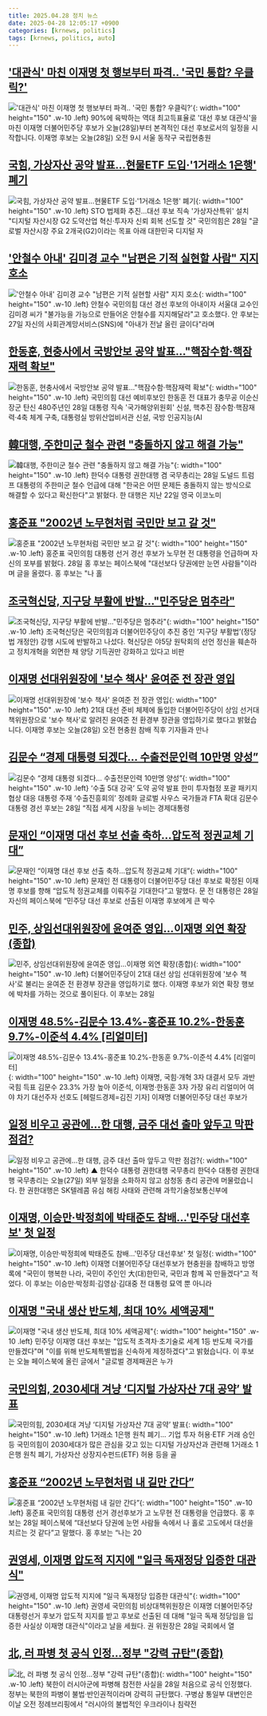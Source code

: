 ```yaml
---
title: 2025.04.28 정치 뉴스
date: 2025-04-28 12:05:17 +0900
categories: [krnews, politics]
tags: [krnews, politics, auto]
---
```

## ['대관식' 마친 이재명 첫 행보부터 파격.. '국민 통합?  우클릭?'](https://n.news.naver.com/mnews/article/661/0000054376)

!['대관식' 마친 이재명 첫 행보부터 파격.. '국민 통합?  우클릭?'](https://mimgnews.pstatic.net/image/origin/661/2025/04/28/54376.jpg?type=nf220_150){: width="100" height="150" .w-10 .left}
90%에 육박하는 역대 최고득표율로 '대선 후보 대관식'을 마친 이재명 더불어민주당 후보가 오늘(28일)부터 본격적인 대선 후보로서의 일정을 시작합니다. 이재명 후보는 오늘(28일) 오전 9시 서울 동작구 국립현충원

## [국힘, 가상자산 공약 발표…현물ETF 도입·'1거래소 1은행' 폐기](https://n.news.naver.com/mnews/article/001/0015355946)

![국힘, 가상자산 공약 발표…현물ETF 도입·'1거래소 1은행' 폐기](https://mimgnews.pstatic.net/image/origin/001/2025/04/28/15355946.jpg?type=nf220_150){: width="100" height="150" .w-10 .left}
STO 법제화 추진…대선 후보 직속 '가상자산특위' 설치 "디지털 자산시장 G2 도약산업 혁신·투자자 신뢰 회복 선도할 것" 국민의힘은 28일 "글로벌 자산시장 주요 2개국(G2)이라는 목표 아래 대한민국 디지털 자

## ['안철수 아내' 김미경 교수 "남편은 기적 실현할 사람" 지지 호소](https://n.news.naver.com/mnews/article/015/0005124835)

!['안철수 아내' 김미경 교수 "남편은 기적 실현할 사람" 지지 호소](https://mimgnews.pstatic.net/image/origin/015/2025/04/28/5124835.jpg?type=nf220_150){: width="100" height="150" .w-10 .left}
안철수 국민의힘 대선 경선 후보의 아내이자 서울대 교수인 김미경 씨가 "불가능을 가능으로 만들어온 안철수를 지지해달라"고 호소했다. 안 후보는 27일 자신의 사회관계망서비스(SNS)에 "아내가 전날 올린 글이다"라며

## [한동훈, 현충사에서 국방안보 공약 발표…"핵잠수함·핵잠재력 확보"](https://n.news.naver.com/mnews/article/277/0005584619)

![한동훈, 현충사에서 국방안보 공약 발표…"핵잠수함·핵잠재력 확보"](https://mimgnews.pstatic.net/image/origin/277/2025/04/28/5584619.jpg?type=nf220_150){: width="100" height="150" .w-10 .left}
국민의힘 대선 예비후보인 한동훈 전 대표가 충무공 이순신 장군 탄신 480주년인 28일 대통령 직속 '국가해양위원회' 신설, 핵추진 잠수함·핵잠재력·4축 체계 구축, 대통령실 방위산업비서관 신설, 국방 인공지능(AI

## [韓대행, 주한미군 철수 관련 "충돌하지 않고 해결 가능"](https://n.news.naver.com/mnews/article/277/0005584705)

![韓대행, 주한미군 철수 관련 "충돌하지 않고 해결 가능"](https://mimgnews.pstatic.net/image/origin/277/2025/04/28/5584705.jpg?type=nf220_150){: width="100" height="150" .w-10 .left}
한덕수 대통령 권한대행 겸 국무총리는 28일 도널드 트럼프 대통령의 주한미군 철수 언급에 대해 "한국은 어떤 문제든 충돌하지 않는 방식으로 해결할 수 있다고 확신한다"고 밝혔다. 한 대행은 지난 22일 영국 이코노미

## [홍준표 "2002년 노무현처럼 국민만 보고 갈 것"](https://n.news.naver.com/mnews/article/003/0013209180)

![홍준표 "2002년 노무현처럼 국민만 보고 갈 것"](https://mimgnews.pstatic.net/image/origin/003/2025/04/28/13209180.jpg?type=nf220_150){: width="100" height="150" .w-10 .left}
홍준표 국민의힘 대통령 선거 경선 후보가 노무현 전 대통령을 언급하며 자신의 포부를 밝혔다. 28일 홍 후보는 페이스북에 "대선보다 당권에만 눈먼 사람들"이라며 글을 올렸다. 홍 후보는 "나 홀

## [조국혁신당, 지구당 부활에 반발…"민주당은 멈추라"](https://n.news.naver.com/mnews/article/018/0005999922)

![조국혁신당, 지구당 부활에 반발…"민주당은 멈추라"](https://mimgnews.pstatic.net/image/origin/018/2025/04/28/5999922.jpg?type=nf220_150){: width="100" height="150" .w-10 .left}
조국혁신당은 국민의힘과 더불어민주당이 추진 중인 ‘지구당 부활법’(정당법 개정안) 강행 시도에 반발하고 나섰다. 혁신당은 야5당 원탁회의 선언 정신을 훼손하고 정치개혁을 외면한 채 양당 기득권만 강화하고 있다고 비판

## [이재명 선대위원장에 '보수 책사' 윤여준 전 장관 영입](https://n.news.naver.com/mnews/article/422/0000735365)

![이재명 선대위원장에 '보수 책사' 윤여준 전 장관 영입](https://mimgnews.pstatic.net/image/origin/422/2025/04/28/735365.jpg?type=nf220_150){: width="100" height="150" .w-10 .left}
21대 대선 준비 체제에 돌입한 더불어민주당이 상임 선거대책위원장으로 '보수 책사'로 알려진 윤여준 전 환경부 장관을 영입하기로 했다고 밝혔습니다. 이재명 후보는 오늘(28일) 오전 현충원 참배 직후 기자들과 만나

## [김문수 “경제 대통령 되겠다… 수출전문인력 10만명 양성”](https://n.news.naver.com/mnews/article/366/0001072867)

![김문수 “경제 대통령 되겠다… 수출전문인력 10만명 양성”](https://mimgnews.pstatic.net/image/origin/366/2025/04/28/1072867.jpg?type=nf220_150){: width="100" height="150" .w-10 .left}
‘수출 5대 강국’ 도약 공약 발표 한미 투자협정 포괄 패키지 협상 대응 대통령 주재 ‘수출진흥회의’ 정례화 글로벌 사우스 국가들과 FTA 확대 김문수 대통령 경선 후보는 28일 “직접 세계 시장을 누비는 경제대통령

## [문재인 “이재명 대선 후보 선출 축하…압도적 정권교체 기대”](https://n.news.naver.com/mnews/article/020/0003631497)

![문재인 “이재명 대선 후보 선출 축하…압도적 정권교체 기대”](https://mimgnews.pstatic.net/image/origin/020/2025/04/28/3631497.jpg?type=nf220_150){: width="100" height="150" .w-10 .left}
문재인 전 대통령이 더불어민주당 대선 후보로 확정된 이재명 후보를 향해 “압도적 정권교체를 이뤄주길 기대한다”고 말했다. 문 전 대통령은 28일 자신의 페이스북에 “민주당 대선 후보로 선출된 이재명 후보에게 큰 박수

## [민주, 상임선대위원장에 윤여준 영입…이재명 외연 확장(종합)](https://n.news.naver.com/mnews/article/003/0013209844)

![민주, 상임선대위원장에 윤여준 영입…이재명 외연 확장(종합)](https://mimgnews.pstatic.net/image/origin/003/2025/04/28/13209844.jpg?type=nf220_150){: width="100" height="150" .w-10 .left}
더불어민주당이 21대 대선 상임 선대위원장에 '보수 책사'로 불리는 윤여준 전 환경부 장관을 영입하기로 했다. 이재명 후보가 외연 확장 행보에 박차를 가하는 것으로 풀이된다. 이 후보는 28일

## [이재명 48.5%-김문수 13.4%-홍준표 10.2%-한동훈 9.7%-이준석 4.4% [리얼미터]](https://n.news.naver.com/mnews/article/016/0002463400)

![이재명 48.5%-김문수 13.4%-홍준표 10.2%-한동훈 9.7%-이준석 4.4% [리얼미터]](https://mimgnews.pstatic.net/image/origin/016/2025/04/28/2463400.jpg?type=nf220_150){: width="100" height="150" .w-10 .left}
이재명, 국힘·개혁 3자 대결서 모두 과반 국힘 득표 김문수 23.3% 가장 높아 이준석, 이재명·한동훈 3자 가장 유리 리얼미어 여야 차기 대선주자 선호도 [헤럴드경제=김진 기자] 이재명 더불어민주당 대선 후보가

## [일정 비우고 공관에…한 대행, 금주 대선 출마 앞두고 막판 점검?](https://n.news.naver.com/mnews/article/055/0001253021)

![일정 비우고 공관에…한 대행, 금주 대선 출마 앞두고 막판 점검?](https://mimgnews.pstatic.net/image/origin/055/2025/04/27/1253021.jpg?type=nf220_150){: width="100" height="150" .w-10 .left}
▲ 한덕수 대통령 권한대행 국무총리 한덕수 대통령 권한대행 국무총리는 오늘(27일) 외부 일정을 소화하지 않고 삼청동 총리 공관에 머물렀습니다. 한 권한대행은 SK텔레콤 유심 해킹 사태와 관련해 과학기술정보통신부에

## [이재명, 이승만·박정희에 박태준도 참배...'민주당 대선후보' 첫 일정](https://n.news.naver.com/mnews/article/008/0005186755)

![이재명, 이승만·박정희에 박태준도 참배...'민주당 대선후보' 첫 일정](https://mimgnews.pstatic.net/image/origin/008/2025/04/28/5186755.jpg?type=nf220_150){: width="100" height="150" .w-10 .left}
이재명 더불어민주당 대선후보가 현충원을 참배하고 방명록에 "국민이 행복한 나라, 국민이 주인인 大(대)한민국, 국민과 함께 꼭 만들겠다"고 적었다. 이 후보는 이승만·박정희·김영삼·김대중 전 대통령 묘역 뿐 아니라

## [이재명 "국내 생산 반도체, 최대 10% 세액공제"](https://n.news.naver.com/mnews/article/055/0001253219)

![이재명 "국내 생산 반도체, 최대 10% 세액공제"](https://mimgnews.pstatic.net/image/origin/055/2025/04/28/1253219.jpg?type=nf220_150){: width="100" height="150" .w-10 .left}
민주당 이재명 대선 후보는 "압도적 초격차·초기술로 세계 1등 반도체 국가를 만들겠다"며 "이를 위해 반도체특별법을 신속하게 제정하겠다"고 밝혔습니다. 이 후보는 오늘 페이스북에 올린 글에서 "글로벌 경제패권은 누가

## [국민의힘, 2030세대 겨냥 ‘디지털 가상자산 7대 공약’ 발표](https://n.news.naver.com/mnews/article/366/0001072903)

![국민의힘, 2030세대 겨냥 ‘디지털 가상자산 7대 공약’ 발표](https://mimgnews.pstatic.net/image/origin/366/2025/04/28/1072903.jpg?type=nf220_150){: width="100" height="150" .w-10 .left}
1거래소 1은행 원칙 폐기... 기업 투자 허용·ETF 거래 승인 등 국민의힘이 2030세대가 많은 관심을 갖고 있는 디지털 가상자산과 관련해 1거래소 1은행 원칙 폐기, 가상자산 상장지수펀드(ETF) 허용 등을 골

## [홍준표 “2002년 노무현처럼 내 길만 간다”](https://n.news.naver.com/mnews/article/081/0003537001)

![홍준표 “2002년 노무현처럼 내 길만 간다”](https://mimgnews.pstatic.net/image/origin/081/2025/04/28/3537001.jpg?type=nf220_150){: width="100" height="150" .w-10 .left}
홍준표 국민의힘 대통령 선거 경선후보가 고 노무현 전 대통령을 언급했다. 홍 후보는 28일 페이스북에 “대선보다 당권에 눈먼 사람들 속에서 나 홀로 고도에서 대선을 치르는 것 같다”고 말했다. 홍 후보는 “나는 20

## [권영세, 이재명 압도적 지지에 "일극 독재정당 입증한 대관식"](https://n.news.naver.com/mnews/article/015/0005124805)

![권영세, 이재명 압도적 지지에 "일극 독재정당 입증한 대관식"](https://mimgnews.pstatic.net/image/origin/015/2025/04/28/5124805.jpg?type=nf220_150){: width="100" height="150" .w-10 .left}
권영세 국민의힘 비상대책위원장은 이재명 더불어민주당 대통령선거 후보가 압도적 지지를 받고 후보로 선출된 데 대해 "일극 독재 정당임을 입증한 사실상 이재명 대관식"이라고 날을 세웠다. 권 위원장은 28일 국회에서 열

## [北, 러 파병 첫 공식 인정…정부 "강력 규탄"(종합)](https://n.news.naver.com/mnews/article/277/0005584710)

![北, 러 파병 첫 공식 인정…정부 "강력 규탄"(종합)](https://mimgnews.pstatic.net/image/origin/277/2025/04/28/5584710.jpg?type=nf220_150){: width="100" height="150" .w-10 .left}
북한이 러시아군에 파병해 참전한 사실을 28일 처음으로 공식 인정했다. 정부는 북한의 파병이 불법·반인권적이라며 강력히 규탄했다. 구병삼 통일부 대변인은 이날 오전 정례브리핑에서 "러시아의 불법적인 우크라이나 침략전

